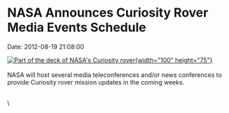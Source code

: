 NASA Announces Curiosity Rover Media Events Schedule
====================================================

Date: 2012-08-19 21:08:00

[![Part of the deck of NASA\'s Curiosity
rover](http://www.jpl.nasa.gov/images/msl/20120809/pia16028-th.jpg){width="100"
height="75"}](http://www.jpl.nasa.gov/news/news.cfm?release=2012-247&rn=news.xml&rst=3477)\
\
NASA will host several media teleconferences and/or news conferences to
provide Curiosity rover mission updates in the coming weeks.

\
\
